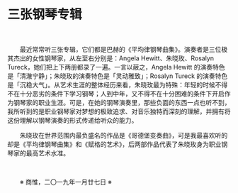 # 三张钢琴专辑

&emsp;&emsp;

&emsp;&emsp;最近常常听三张专辑，它们都是巴赫的《平均律钢琴曲集》。演奏者是三位极其杰出的女性钢琴家，从左至右分别是：Angela Hewitt、朱晓玫、Rosalyn Tureck，她们把上下两册都录了一遍。一言以蔽之，Angela Hewitt 的演奏特色是「清澈宁静」；朱晓玫的演奏特色是「灵动雅致」；Rosalyn Tureck 的演奏特色是「沉稳大气」。从艺术生涯的整体经历来看，朱晓玫最为特殊：年轻的时候不得不在十分恶劣的条件下学习钢琴；人到中年，又不得不在十分困难的条件下开启作为钢琴家的职业生涯。可是，在她的钢琴演奏里，那些负面的东西一点也听不到，我所听到的是职业钢琴家对梦想的极致追求、对音乐独特而深刻的理解，并拥有将这份理解以钢琴演奏的形式传递给听众的能力。

&emsp;&emsp;朱晓玫在世界范围内最负盛名的作品是《哥德堡变奏曲》，可是我最喜欢听的却是《平均律钢琴曲集》和《赋格的艺术》，后两部作品代表了朱晓玫身为职业钢琴家的最高艺术水准。

&emsp;&emsp;

&emsp;&emsp;※ 商惟，二〇一九年一月廿七日 ※